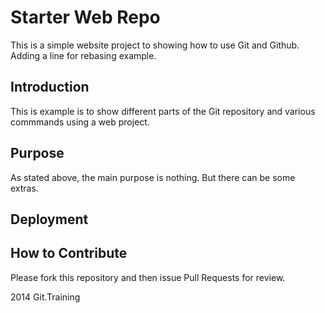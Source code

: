 # Starter Web Repo

This is a simple website project to showing how to use Git and Github. Adding a line for rebasing example.

## Introduction

This is example is to show different parts of the Git repository and various commmands using a web project.

## Purpose

As stated above, the main purpose is nothing. But there can be some extras.

## Deployment

## How to Contribute

Please fork this repository and then issue Pull Requests for review.

2014 Git.Training